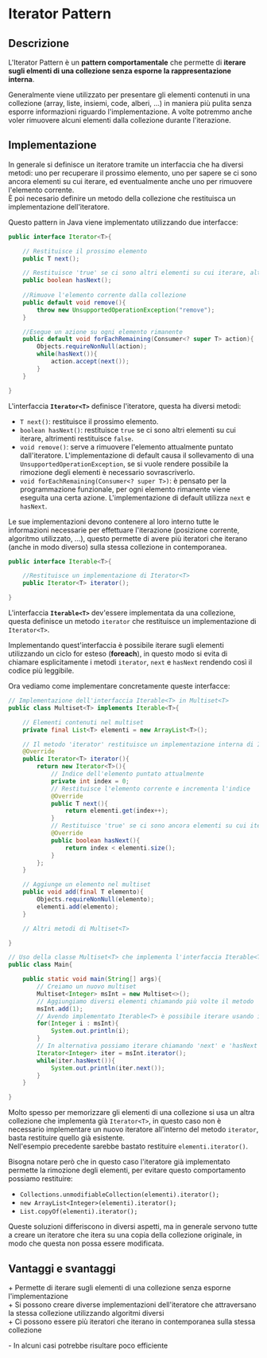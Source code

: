 # **Iterator Pattern**

## **Descrizione**

L'Iterator Pattern è un **pattern comportamentale** che permette di **iterare sugli elmenti di una collezione senza esporne la rappresentazione interna**.

Generalmente viene utilizzato per presentare gli elementi contenuti in una collezione (array, liste, insiemi, code, alberi, ...) in maniera più pulita senza esporre informazioni riguardo l'implementazione. A volte potremmo anche voler rimuovere alcuni elementi dalla collezione durante l'iterazione.

## **Implementazione**

In generale si definisce un iteratore tramite un interfaccia che ha diversi metodi: uno per recuperare il prossimo elemento, uno per sapere se ci sono ancora elementi su cui iterare, ed eventualmente anche uno per rimuovere l'elemento corrente.  
È poi necesario definire un metodo della collezione che restituisca un implementazione dell'iteratore.

Questo pattern in Java viene implementato utilizzando due interfacce:

```java
public interface Iterator<T>{

    // Restituisce il prossimo elemento
    public T next();

    // Restituisce 'true' se ci sono altri elementi su cui iterare, altrimenti 'false'
    public boolean hasNext();
    
    //Rimuove l'elemento corrente dalla collezione
    public default void remove(){
        throw new UnsupportedOperationException("remove");
    }

    //Esegue un azione su ogni elemento rimanente
    public default void forEachRemaining(Consumer<? super T> action){
        Objects.requireNonNull(action);
        while(hasNext()){
            action.accept(next());
        }
    }

}
```
L'interfaccia **`Iterator<T>`** definisce l'iteratore, questa ha diversi metodi:
- `T next()`: restituisce il prossimo elemento. 
- `boolean hasNext()`: restituisce `true` se ci sono altri elementi su cui iterare, altrimenti restituisce `false`.
- `void remove()`: serve a rimuovere l'elemento attualmente puntato dall'iteratore. L'implementazione di default causa il sollevamento di una `UnsupportedOperationException`, se si vuole rendere possibile la rimozione degli elementi è necessario sovrascriverlo.
- `void forEachRemaining(Consumer<? super T>)`: è pensato per la programmazione funzionale, per ogni elemento rimanente viene eseguita una certa azione. L'implementazione di default utilizza `next` e `hasNext`.

Le sue implementazioni devono contenere al loro interno tutte le informazioni necessarie per effettuare l'iterazione (posizione corrente, algoritmo utilizzato, ...), questo permette di avere più iteratori che iterano (anche in modo diverso) sulla stessa collezione in contemporanea.

```java
public interface Iterable<T>{

    //Restituisce un implementazione di Iterator<T>
    public Iterator<T> iterator();

}
```

L'interfaccia **`Iterable<T>`** dev'essere implementata da una collezione, questa definisce un metodo `iterator` che restituisce un implementazione di `Iterator<T>`.

Implementando quest'interfaccia è possibile iterare sugli elementi utilizzando un ciclo for esteso (**foreach**), in questo modo si evita di chiamare esplicitamente i metodi `iterator`, `next` e `hasNext` rendendo così il codice più leggibile.

Ora vediamo come implementare concretamente queste interfacce:

```java
// Implementazione dell'interfaccia Iterable<T> in Multiset<T>
public class Multiset<T> implements Iterable<T>{

    // Elementi contenuti nel multiset
    private final List<T> elementi = new ArrayList<T>();

    // Il metodo 'iterator' restituisce un implementazione interna di Iterator<T>
    @Override
    public Iterator<T> iterator(){
        return new Iterator<T>(){
            // Indice dell'elemento puntato attualmente
            private int index = 0;
            // Restituisce l'elemento corrente e incrementa l'indice
            @Override
            public T next(){
                return elementi.get(index++);
            }
            // Restituisce 'true' se ci sono ancora elementi su cui iterare, altrimenti 'false'
            @Override
            public boolean hasNext(){
                return index < elementi.size();
            }
        };
    }

    // Aggiunge un elemento nel multiset
    public void add(final T elemento){
        Objects.requireNonNull(elemento);
        elementi.add(elemento);
    }

    // Altri metodi di Multiset<T>

}
```
```java
// Uso della classe Multiset<T> che implementa l'interfaccia Iterable<T>
public class Main{

    public static void main(String[] args){
        // Creiamo un nuovo multiset
        Multiset<Integer> msInt = new Multiset<>();
        // Aggiungiamo diversi elementi chiamando più volte il metodo 'add' di Multiset<T>
        msInt.add(1);
        // Avendo implementato Iterable<T> è possibile iterare usando il foreach
        for(Integer i : msInt){
            System.out.println(i);
        }
        // In alternativa possiamo iterare chiamando 'next' e 'hasNext' sull'iteratore restituito dal metodo 'iterator'
        Iterator<Integer> iter = msInt.iterator();
        while(iter.hasNext()){
            System.out.println(iter.next());
        }
    }

}
```

Molto spesso per memorizzare gli elementi di una collezione si usa un altra collezione che implementa già `Iterator<T>`, in questo caso non è necessario implementare un nuovo iteratore all'interno del metodo `iterator`, basta restituire quello già esistente.  
Nell'esempio precedente sarebbe bastato restituire `elementi.iterator()`.

Bisogna notare però che in questo caso l'iteratore già implementato permette la rimozione degli elementi, per evitare questo comportamento possiamo restituire:
- `Collections.unmodifiableCollection(elementi).iterator();`
- `new ArrayList<Integer>(elementi).iterator();`
- `List.copyOf(elementi).iterator();`

Queste soluzioni differiscono in diversi aspetti, ma in generale servono tutte a creare un iteratore che itera su una copia della collezione originale, in modo che questa non possa essere modificata.

## **Vantaggi e svantaggi**

\+ Permette di iterare sugli elementi di una collezione senza esporne l'implementazione  
\+ Si possono creare diverse implementazioni dell'iteratore che attraversano la stessa collezione utilizzando algoritmi diversi  
\+ Ci possono essere più iteratori che iterano in contemporanea sulla stessa collezione

\- In alcuni casi potrebbe risultare poco efficiente